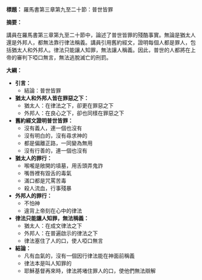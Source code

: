 **標題：** 羅馬書第三章第九至二十節：普世皆罪

**摘要：**

講員在羅馬書第三章第九至二十節中，論述了普世皆罪的殘酷事實。無論是猶太人還是外邦人，都無法靠行律法稱義。講員引用舊約經文，證明每個人都是罪人，包括猶太人和外邦人。律法只能讓人知罪，無法讓人稱義。因此，普世的人都將在上帝的審判下啞口無言，無法逃脫滅亡的刑罰。

**大綱：**

* **引言：**
    * 結論：普世皆罪
* **猶太人和外邦人皆在罪惡之下：**
    * 猶太人：在律法之下，卻更在罪惡之下
    * 外邦人：在良心之下，卻也同樣在罪惡之下
* **舊約經文證明普世皆罪：**
    * 沒有義人，連一個也沒有
    * 沒有明白的，沒有尋求神的
    * 都是偏離正路，一同變為無用
    * 沒有行善的，連一個也沒有
* **猶太人的罪行：**
    * 喉嚨是敞開的墳墓，用舌頭弄鬼詐
    * 嘴唇裡有毀舌的毒氣
    * 滿口都是咒罵苦毒
    * 殺人流血，行事殘暴
* **外邦人的罪行：**
    * 不怕神
    * 違背上帝刻在心中的律法
* **律法只能讓人知罪，無法稱義：**
    * 猶太人：在成文律法之下
    * 外邦人：在普遍啟示的律法之下
    * 律法塞住了人的口，使人啞口無言
* **結論：**
    * 凡有血氣的，沒有一個因行律法能在神面前稱義
    * 律法本是叫人知罪的
    * 耶穌基督再來時，律法將堵住罪人的口，使他們無法辯解